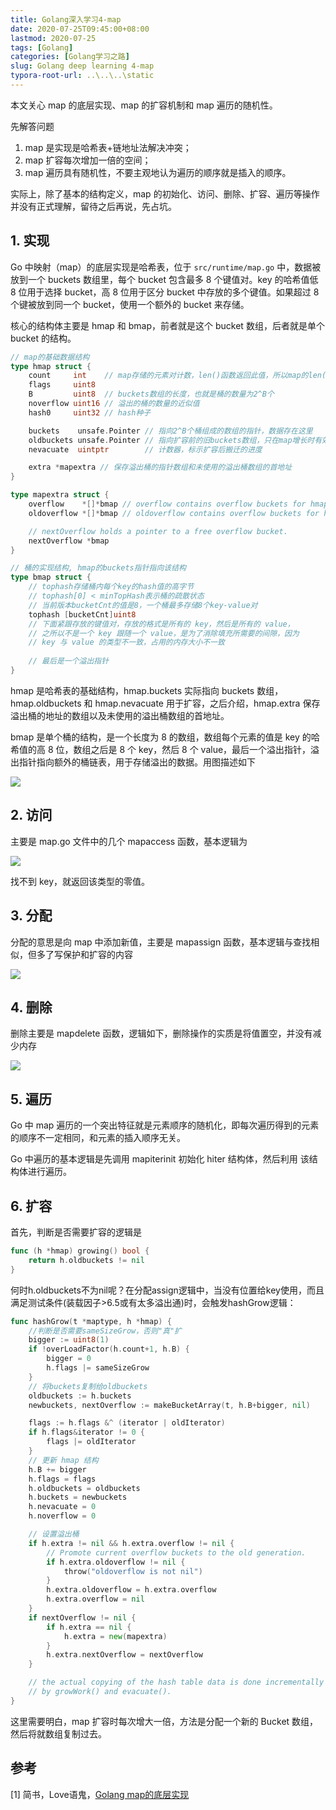 ```yaml
---
title: Golang深入学习4-map
date: 2020-07-25T09:45:00+08:00
lastmod: 2020-07-25
tags: [Golang]
categories: [Golang学习之路]
slug: Golang deep learning 4-map
typora-root-url: ..\..\..\static
---
```


本文关心 map 的底层实现、map 的扩容机制和 map 遍历的随机性。

<!--more-->

先解答问题

1. map 是实现是哈希表+链地址法解决冲突；
2. map 扩容每次增加一倍的空间；
3. map 遍历具有随机性，不要主观地认为遍历的顺序就是插入的顺序。

实际上，除了基本的结构定义，map 的初始化、访问、删除、扩容、遍历等操作并没有正式理解，留待之后再说，先占坑。

## 1. 实现

Go 中映射（map）的底层实现是哈希表，位于 `src/runtime/map.go` 中，数据被放到一个 buckets 数组里，每个 bucket 包含最多 8 个键值对。key 的哈希值低 8 位用于选择 bucket，高 8 位用于区分 bucket 中存放的多个键值。如果超过 8 个键被放到同一个 bucket，使用一个额外的 bucket 来存储。

核心的结构体主要是 hmap 和 bmap，前者就是这个 bucket 数组，后者就是单个 bucket 的结构。

```go
// map的基础数据结构
type hmap struct {
	count     int	 // map存储的元素对计数，len()函数返回此值，所以map的len()时间复杂度是O(1)
	flags     uint8  
	B         uint8  // buckets数组的长度，也就是桶的数量为2^B个
	noverflow uint16 // 溢出的桶的数量的近似值
	hash0     uint32 // hash种子

	buckets    unsafe.Pointer // 指向2^B个桶组成的数组的指针，数据存在这里
	oldbuckets unsafe.Pointer // 指向扩容前的旧buckets数组，只在map增长时有效
	nevacuate  uintptr        // 计数器，标示扩容后搬迁的进度

	extra *mapextra // 保存溢出桶的指针数组和未使用的溢出桶数组的首地址
}

type mapextra struct {
	overflow    *[]*bmap // overflow contains overflow buckets for hmap.buckets.
	oldoverflow *[]*bmap // oldoverflow contains overflow buckets for hmap.oldbuckets.

	// nextOverflow holds a pointer to a free overflow bucket.
	nextOverflow *bmap
}

// 桶的实现结构, hmap的buckets指针指向该结构
type bmap struct {
	// tophash存储桶内每个key的hash值的高字节
	// tophash[0] < minTopHash表示桶的疏散状态
	// 当前版本bucketCnt的值是8，一个桶最多存储8个key-value对
	tophash [bucketCnt]uint8
    // 下面紧跟存放的键值对，存放的格式是所有的 key，然后是所有的 value，
	// 之所以不是一个 key 跟随一个 value，是为了消除填充所需要的间隙，因为
    // key 与 value 的类型不一致，占用的内存大小不一致
    
	// 最后是一个溢出指针
}
```

hmap 是哈希表的基础结构，hmap.buckets 实际指向 buckets 数组，hmap.oldbuckets 和 hmap.nevacuate 用于扩容，之后介绍，hmap.extra 保存溢出桶的地址的数组以及未使用的溢出桶数组的首地址。

bmap 是单个桶的结构，是一个长度为 8 的数组，数组每个元素的值是 key 的哈希值的高 8 位，数组之后是 8 个 key，然后 8 个 value，最后一个溢出指针，溢出指针指向额外的桶链表，用于存储溢出的数据。用图描述如下

![](/images/Golang深入学习4-map/1480383-20191104215659319-1712154558.jpg)

## 2. 访问

主要是 map.go 文件中的几个 mapaccess 函数，基本逻辑为

![](/images/Golang深入学习4-map/7515493-599f9d40d5c56e61.webp)

找不到 key，就返回该类型的零值。

## 3. 分配

分配的意思是向 map 中添加新值，主要是 mapassign 函数，基本逻辑与查找相似，但多了写保护和扩容的内容

![](/images/Golang深入学习4-map/7515493-54c06b9844da39bd.webp)

## 4. 删除

删除主要是 mapdelete 函数，逻辑如下，删除操作的实质是将值置空，并没有减少内存

![](/images/Golang深入学习4-map/7515493-a3221dbfcd6249ab.webp)



## 5. 遍历

Go 中 map 遍历的一个突出特征就是元素顺序的随机化，即每次遍历得到的元素的顺序不一定相同，和元素的插入顺序无关。

Go 中遍历的基本逻辑是先调用 mapiterinit 初始化 hiter 结构体，然后利用 该结构体进行遍历。

## 6. 扩容

首先，判断是否需要扩容的逻辑是

```go
func (h *hmap) growing() bool {
    return h.oldbuckets != nil
}
```

何时h.oldbuckets不为nil呢？在分配assign逻辑中，当没有位置给key使用，而且满足测试条件(装载因子>6.5或有太多溢出通)时，会触发hashGrow逻辑：

```go
func hashGrow(t *maptype, h *hmap) {
    //判断是否需要sameSizeGrow，否则"真"扩
	bigger := uint8(1)
	if !overLoadFactor(h.count+1, h.B) {
		bigger = 0
		h.flags |= sameSizeGrow
	}
    // 将buckets复制给oldbuckets
	oldbuckets := h.buckets
	newbuckets, nextOverflow := makeBucketArray(t, h.B+bigger, nil)

	flags := h.flags &^ (iterator | oldIterator)
	if h.flags&iterator != 0 {
		flags |= oldIterator
	}
	// 更新 hmap 结构
	h.B += bigger
	h.flags = flags
	h.oldbuckets = oldbuckets
	h.buckets = newbuckets
	h.nevacuate = 0
	h.noverflow = 0

    // 设置溢出桶
	if h.extra != nil && h.extra.overflow != nil {
		// Promote current overflow buckets to the old generation.
		if h.extra.oldoverflow != nil {
			throw("oldoverflow is not nil")
		}
		h.extra.oldoverflow = h.extra.overflow
		h.extra.overflow = nil
	}
	if nextOverflow != nil {
		if h.extra == nil {
			h.extra = new(mapextra)
		}
		h.extra.nextOverflow = nextOverflow
	}

	// the actual copying of the hash table data is done incrementally
	// by growWork() and evacuate().
}
```

这里需要明白，map 扩容时每次增大一倍，方法是分配一个新的 Bucket 数组，然后将就数组复制过去。

## 参考

[1] 简书，Love语鬼，[Golang map的底层实现](https://www.jianshu.com/p/aa0d4808cbb8)